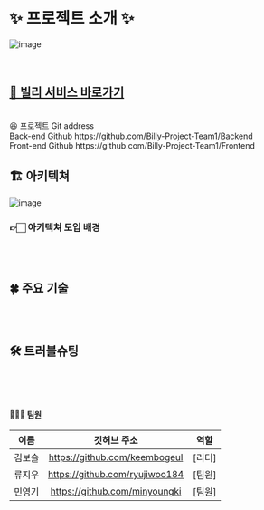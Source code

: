# ✨ 프로젝트 소개 ✨

![image](https://user-images.githubusercontent.com/83330576/193493626-9350d558-50c1-4f3c-adc3-a3d7b7919b0a.png)

<br>
<h2><a href="https://billyproject.shop" dir="auto">🤩 빌리 서비스 바로가기</a></h2>
<br>
😆 프로젝트 Git address<br>
Back-end Github https://github.com/Billy-Project-Team1/Backend<br>
Front-end Github https://github.com/Billy-Project-Team1/Frontend<br>

## <h2>🏗 아키텍쳐</h2>
![image](https://user-images.githubusercontent.com/83330576/193495609-2b7f78ad-6191-4014-9b8c-9c2cc5ba37db.png)

<h3>👉🏻 아키텍쳐 도입 배경</h3>
<p></p>


<br>
<br>

## <h2>🍀 주요 기술</h2>

<br>
<br>

## <h2>🛠 트러블슈팅</h2>

<br>
<br>

## <h4>👩‍👦‍👦 팀원</h4>
<table>
  <thead>
    <tr>
      <th align="center">이름</th>
      <th align="center">깃허브 주소</th>
      <th align="center">역할</th>
    </tr>
  </thead>
  <tbody>
    <tr>
      <td align="center">김보슬</td>
      <td align="center"><a href="https://github.com/keembogeul">https://github.com/keembogeul</a></td>
      <td align="center">[리더]</td>
    </tr>
    <tr>
      <td align="center">류지우</td>
      <td align="center"><a href="https://github.com/ryujiwoo184">https://github.com/ryujiwoo184</a></td>
      <td align="center">[팀원]</td>
    </tr>
    <tr>
      <td align="center">민영기</td>
      <td align="center"><a href="https://github.com/minyoungki">https://github.com/minyoungki</a></td>
      <td align="center">[팀원]</td>
    </tr>
  </tbody>
</table>


